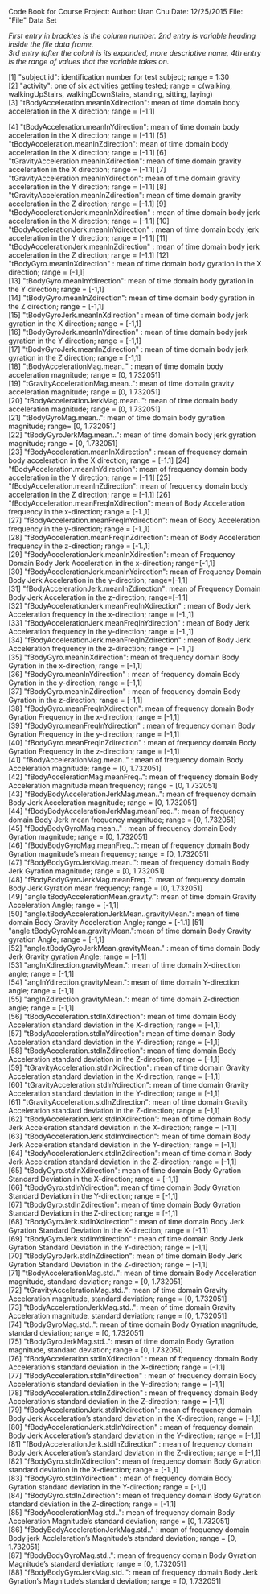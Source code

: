 Code Book for Course Project:
Author:  Uran Chu
Date:  12/25/2015
File:  "File" Data Set

*First entry in bracktes is the column number.  2nd entry is variable heading inside the file data frame.  
3rd entry (after the colon) is its expanded, more descriptive name, 
4th entry is the range of values that the variable takes on.*

[1] "subject.id": identification number for test subject; range = 1:30                                  
[2] "activity": one of six activities getting tested; range = c(walking, walkingUpStairs, walkingDownStairs, standing, sitting, laying)                                    
[3] "tBodyAcceleration.meanInXdirection": mean of time domain body acceleration in the X direction; range = [-1.1]

[4] "tBodyAcceleration.meanInYdirection": mean of time domain body acceleration in the X direction; range = [-1.1]
[5] "tBodyAcceleration.meanInZdirection": mean of time domain body acceleration in the X direction; range = [-1.1]
[6] "tGravityAcceleration.meanInXdirection": mean of time domain gravity acceleration in the X direction; range = [-1.1]
[7] "tGravityAcceleration.meanInYdirection": mean of time domain gravity acceleration in the Y direction; range = [-1.1]
[8] "tGravityAcceleration.meanInZdirection": mean of time domain gravity acceleration in the Z direction; range = [-1.1]
[9] "tBodyAccelerationJerk.meanInXdirection" : mean of time domain body jerk acceleration in the X direction; range = [-1.1]
[10] "tBodyAccelerationJerk.meanInYdirection" : mean of time domain body jerk acceleration in the Y direction; range = [-1.1]
[11] "tBodyAccelerationJerk.meanInZdirection" : mean of time domain body jerk acceleration in the Z direction; range = [-1.1]
[12] "tBodyGyro.meanInXdirection" : mean of time domain body gyration in the X direction; range = [-1,1]             
[13] "tBodyGyro.meanInYdirection": mean of time domain body gyration in the Y direction; range = [-1,1]             
[14] "tBodyGyro.meanInZdirection": mean of time domain body gyration in the Z direction; range = [-1,1]             
[15] "tBodyGyroJerk.meanInXdirection" : mean of time domain body jerk gyration in the X direction; range = [-1,1]             
[16] "tBodyGyroJerk.meanInYdirection" : mean of time domain body jerk gyration in the Y direction; range = [-1,1]     
[17] "tBodyGyroJerk.meanInZdirection" : mean of time domain body jerk gyration in the Z direction; range = [-1,1]     
[18] "tBodyAccelerationMag.mean.." : mean of time domain body acceleration magnitude; range = [0, 1.732051]            
[19] "tGravityAccelerationMag.mean..": mean of time domain gravity acceleration magnitude; range = [0, 1.732051]            
[20] "tBodyAccelerationJerkMag.mean..": mean of time domain body acceleration magnitude; range = [0, 1.732051]            
[21] "tBodyGyroMag.mean..": mean of time domain body gyration magnitude; range= [0, 1.732051]                
[22] "tBodyGyroJerkMag.mean..": mean of time domain body jerk  gyration magnitude; range = [0, 1.732051]                     
[23] "fBodyAcceleration.meanInXdirection" : mean of frequency domain body acceleration in the X direction; range = [-1.1]
[24] "fBodyAcceleration.meanInYdirection": mean of frequency domain body acceleration in the Y direction; range = [-1.1]
[25] "fBodyAcceleration.meanInZdirection": mean of frequency domain body acceleration in the Z direction; range = [-1.1]
[26] "fBodyAcceleration.meanFreqInXdirection": mean of Body Acceleration frequency in the x-direction; range = [-1.,1]       
[27] "fBodyAcceleration.meanFreqInYdirection": mean of Body Acceleration frequency in the y-direction; range = [-1.,1]       
[28] "fBodyAcceleration.meanFreqInZdirection": mean of Body Acceleration frequency in the z-direction; range = [-1.,1]       
[29] "fBodyAccelerationJerk.meanInXdirection": mean of Frequency Domain Body Jerk Acceleration in the x-direction; range=[-1,1]   
[30] "fBodyAccelerationJerk.meanInYdirection": mean of Frequency Domain Body Jerk Acceleration in the y-direction; range=[-1,1]   
[31] "fBodyAccelerationJerk.meanInZdirection": mean of Frequency Domain Body Jerk Acceleration in the z-direction; range=[-1,1]   
[32] "fBodyAccelerationJerk.meanFreqInXdirection" : mean of Body Jerk Acceleration frequency in the x-direction; range = [-1.,1]       
[33] "fBodyAccelerationJerk.meanFreqInYdirection" : mean of Body Jerk Acceleration frequency in the y-direction; range = [-1.,1]       
[34] "fBodyAccelerationJerk.meanFreqInZdirection" : mean of Body Jerk Acceleration frequency in the z-direction; range = [-1.,1]       
[35] "fBodyGyro.meanInXdirection": mean of frequency domain Body Gyration  in the x-direction; range = [-1,1]               
[36] "fBodyGyro.meanInYdirection" : mean of frequency domain Body Gyration  in the y-direction; range = [-1,1]               
[37] "fBodyGyro.meanInZdirection" : mean of frequency domain Body Gyration  in the z-direction; range = [-1,1]               
[38] "fBodyGyro.meanFreqInXdirection": mean of frequency domain Body Gyration Frequency in the x-direction; range = [-1,1]              
[39] "fBodyGyro.meanFreqInYdirection" : mean of frequency domain Body Gyration Frequency in the y-direction; range = [-1,1]              
[40] "fBodyGyro.meanFreqInZdirection" : mean of frequency domain Body Gyration Frequency in the z-direction; range = [-1,1]              
[41] "fBodyAccelerationMag.mean.." : mean of frequency domain Body Acceleration magnitude; range = [0, 1.732051]                
[42] "fBodyAccelerationMag.meanFreq..": mean of frequency domain Body Acceleration magnitude mean frequency; range = [0, 1.732051]                                
[43] "fBodyBodyAccelerationJerkMag.mean..": mean of frequency domain Body Jerk Acceleration  magnitude; range = [0, 1.732051]                                
[44] "fBodyBodyAccelerationJerkMag.meanFreq..": mean of frequency domain Body Jerk mean frequency  magnitude; range = [0, 1.732051]                                
[45] "fBodyBodyGyroMag.mean.." : mean of frequency domain Body Gyration magnitude; range = [0, 1.732051]            
[46] "fBodyBodyGyroMag.meanFreq..": mean of frequency domain Body Gyration magnitude’s mean frequency; range = [0, 1.732051]            
[47] "fBodyBodyGyroJerkMag.mean..": mean of frequency domain Body Jerk Gyration magnitude; range = [0, 1.732051]                    
[48] "fBodyBodyGyroJerkMag.meanFreq..": mean of frequency domain Body Jerk Gyration mean frequency; range = [0, 1.732051]                    
[49] "angle.tBodyAccelerationMean.gravity.": mean of time domain Gravity Acceleration Angle; range = [-1,1]   
[50] "angle.tBodyAccelerationJerkMean..gravityMean.": mean of time domain Body Gravity Acceleration Angle; range = [-1.1]
[51] "angle.tBodyGyroMean.gravityMean.":mean of time domain Body Gravity gyration Angle; range = [-1,1]          
[52] "angle.tBodyGyroJerkMean.gravityMean." : mean of time domain Body Jerk Gravity gyration Angle; range = [-1,1]          
[53] "angInXdirection.gravityMean.": mean of time domain X-direction angle; range = [-1,1]                
[54] "angInYdirection.gravityMean.": mean of time domain Y-direction angle; range = [-1,1]          
[55] "angInZdirection.gravityMean.": mean of time domain Z-direction angle; range = [-1,1]            
[56] "tBodyAcceleration.stdInXdirection": mean of time domain Body Acceleration standard deviation in the X-direction; range = [-1,1]           
[57] "tBodyAcceleration.stdInYdirection": mean of time domain Body Acceleration standard deviation in the Y-direction; range = [-1,1]           
[58] "tBodyAcceleration.stdInZdirection": mean of time domain Body Acceleration standard deviation in the Z-direction; range = [-1,1]           
[59] "tGravityAcceleration.stdInXdirection": mean of time domain Gravity Acceleration standard deviation in the X-direction; range = [-1,1]      
[60] "tGravityAcceleration.stdInYdirection": mean of time domain Gravity Acceleration standard deviation in the Y-direction; range = [-1,1]      
[61] "tGravityAcceleration.stdInZdirection": mean of time domain Gravity Acceleration standard deviation in the Z-direction; range = [-1,1]      
[62] "tBodyAccelerationJerk.stdInXdirection”: mean of time domain Body Jerk Acceleration standard deviation in the X-direction; range = [-1,1]  
[63] "tBodyAccelerationJerk.stdInYdirection": mean of time domain Body Jerk Acceleration standard deviation in the Y-direction; range = [-1,1]  
[64] "tBodyAccelerationJerk.stdInZdirection": mean of time domain Body Jerk Acceleration standard deviation in the Z-direction; range = [-1,1]  
[65] "tBodyGyro.stdInXdirection": mean of time domain Body Gyration Standard Deviation in the X-direction; range = [-1,1]                 
[66] "tBodyGyro.stdInYdirection": mean of time domain Body Gyration Standard Deviation in the Y-direction; range = [-1,1]                 
[67] "tBodyGyro.stdInZdirection": mean of time domain Body Gyration Standard Deviation in the Z-direction; range = [-1,1]                  
[68] "tBodyGyroJerk.stdInXdirection" : mean of time domain Body Jerk Gyration Standard Deviation in the X-direction; range = [-1,1]                 
[69] "tBodyGyroJerk.stdInYdirection" : mean of time domain Body Jerk Gyration Standard Deviation in the Y-direction; range = [-1,1]             
[70] "tBodyGyroJerk.stdInZdirection": mean of time domain Body Jerk Gyration Standard Deviation in the Z-direction; range = [-1,1]             
[71] "tBodyAccelerationMag.std..": mean of time domain Body Acceleration magnitude, standard deviation; range = [0, 1.732051]                                
[72] "tGravityAccelerationMag.std..": mean of time domain Gravity Acceleration magnitude, standard deviation; range = [0, 1.732051]                                
[73] "tBodyAccelerationJerkMag.std..": mean of time domain Gravity Acceleration magnitude, standard deviation; range = [0, 1.732051]                                
[74]  "tBodyGyroMag.std..": mean of time domain Body Gyration magnitude, standard deviation; range = [0, 1.732051]                      
[75] "tBodyGyroJerkMag.std..": mean of time domain Body Gyration magnitude, standard deviation; range = [0, 1.732051]                      
[76] "fBodyAcceleration.stdInXdirection" : mean of frequency domain Body Acceleration’s standard deviation in the X-direction; range = [-1,1]      
[77] "fBodyAcceleration.stdInYdirection" : mean of frequency domain Body Acceleration’s standard deviation in the Y-direction; range = [-1,1]      
[78] "fBodyAcceleration.stdInZdirection" : mean of frequency domain Body Acceleration’s standard deviation in the Z-direction; range = [-1,1]   
[79] "fBodyAccelerationJerk.stdInXdirection": mean of frequency domain Body Jerk Acceleration’s standard deviation in the X-direction; range = [-1,1]   
[80] "fBodyAccelerationJerk.stdInYdirection" : mean of frequency domain Body Jerk Acceleration’s standard deviation in the Y-direction; range = [-1,1]   
[81] "fBodyAccelerationJerk.stdInZdirection" : mean of frequency domain Body Jerk Acceleration’s standard deviation in the Z-direction; range = [-1,1]   
[82] "fBodyGyro.stdInXdirection": mean of frequency domain Body Gyration standard deviation in the X-dierction; range = [-1.,1]                    
[83] "fBodyGyro.stdInYdirection" : mean of frequency domain Body Gyration standard deviation in the Y-direction; range = [-1,1]                   
[84] "fBodyGyro.stdInZdirection":  mean of frequency domain Body Gyration standard deviation in the Z-direction; range = [-1,1]                    
[85] "fBodyAccelerationMag.std..": mean of frequency domain Body Acceleration Magnitude’s standard deviation; range = [0, 1.732051]               
[86] "fBodyBodyAccelerationJerkMag.std.." : mean of frequency domain Body jerk Accleleration’s Magnitude’s standard deviation; range = [0, 1.732051]     
[87] "fBodyBodyGyroMag.std..": mean of frequency domain Body Gyration Magnitude’s standard deviation; range = [0, 1.732051]                       
[88] "fBodyBodyGyroJerkMag.std..": mean of frequency domain Body Jerk Gyration’s Magnitude’s standard deviation; range = [0, 1.732051]                                
